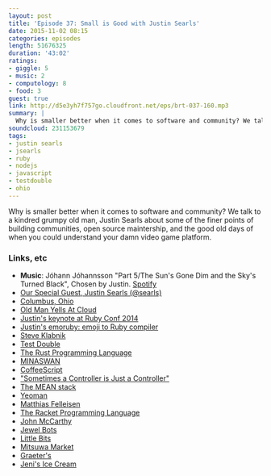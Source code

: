 ```yaml
---
layout: post
title: 'Episode 37: Small is Good with Justin Searls'
date: 2015-11-02 08:15
categories: episodes
length: 51676325
duration: '43:02'
ratings:
- giggle: 5
- music: 2
- computology: 8
- food: 3
guest: true
link: http://d5e3yh7f757go.cloudfront.net/eps/brt-037-160.mp3
summary: |
  Why is smaller better when it comes to software and community? We talk to a kindred grumpy old man, Justin Searls about some of the finer points of building communities, open source maintership, and the good old days of when you could understand your damn video game platform.
soundcloud: 231153679
tags:
- justin searls
- jsearls
- ruby
- nodejs
- javascript
- testdouble
- ohio
---
```

Why is smaller better when it comes to software and community? We talk to a kindred grumpy old man, Justin Searls about some of the finer points of building communities, open source maintership, and the good old days of when you could understand your damn video game platform.
<!-- more -->

### Links, etc

* <strong>Music</strong>: Jóhann Jóhannsson "Part 5/The Sun's Gone Dim and the Sky's Turned Black", Chosen by Justin. [Spotify](https://open.spotify.com/track/1dR1BiSKDya223Fj7PtnH9)
* [Our Special Guest, Justin Searls (@searls)](https://twitter.com/searls)
* [Columbus, Ohio](https://en.wikipedia.org/wiki/Columbus,_Ohio)
* [Old Man Yells At Cloud](https://www.google.com/search?q=grandpa+simpson+shaking+fist+at+cloud&espv=2&biw=1280&bih=801&source=lnms&tbm=isch&sa=X&ved=0CAYQ_AUoAWoVChMI5pnqhe3wyAIVRpYeCh1xHAxj&dpr=2)
* [Justin's keynote at Ruby Conf 2014](https://www.youtube.com/watch?v=e_-qV8waPVM)
* [Justin's emoruby: emoji to Ruby compiler](https://github.com/searls/emoruby)
* [Steve Klabnik](http://twitter.com/steveklabnik)
* [Test Double](http://testdouble.com/)
* [The Rust Programming Language](https://www.rust-lang.org/)
* [MINASWAN](https://en.wikipedia.org/wiki/MINASWAN)
* [CoffeeScript](http://coffeescript.org/)
* ["Sometimes a Controller is Just a Controller"](https://www.youtube.com/watch?v=MSgR-hJjdTo)
* [The MEAN stack](http://mean.io/#!/)
* [Yeoman](http://yeoman.io/)
* [Matthias Felleisen](http://www.ccs.neu.edu/home/matthias/)
* [The Racket Programming Language](http://racket-lang.org/)
* [John McCarthy](https://en.wikipedia.org/wiki/John_McCarthy_(computer_scientist))
* [Jewel Bots](http://jewelbots.com/)
* [Little Bits](http://littlebits.cc/)
* [Mitsuwa Market](http://www.mitsuwa.com/?lang=ja)
* [Graeter's](http://www.graeters.com/)
* [Jeni's Ice Cream](https://jenis.com/)

